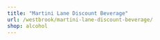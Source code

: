 ```yaml
---
title: "Martini Lane Discount Beverage"
url: /westbrook/martini-lane-discount-beverage/
shop: alcohol
---
```

